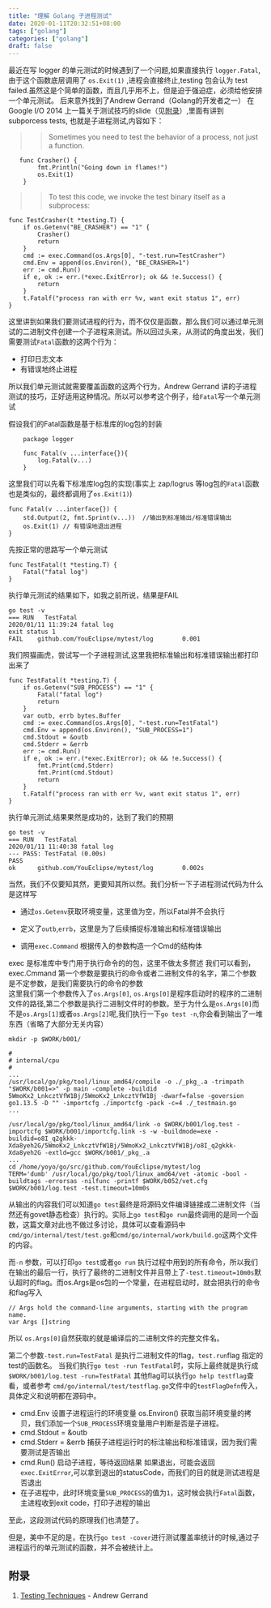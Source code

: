 ```yaml
---
title: "理解 Golang 子进程测试"
date: 2020-01-11T20:32:51+08:00
tags: ["golang"]
categories: ["golang"]
draft: false
---
```


最近在写 logger 的单元测试的时候遇到了一个问题,如果直接执行 `logger.Fatal`,由于这个函数底层调用了 `os.Exit(1)` ,进程会直接终止,testing 包会认为 test failed.虽然这是个简单的函数，而且几乎用不上，但是迫于强迫症，必须给他安排一个单元测试。
后来意外找到了Andrew Gerrand（Golang的开发者之一） 在 Google I/O 2014 上一篇关于测试技巧的slide（见[附录](#jump)）,里面有讲到 subporcess tests, 也就是子进程测试,内容如下：

>> Sometimes you need to test the behavior of a process, not just a function.

```golang
   func Crasher() {
        fmt.Println("Going down in flames!")
        os.Exit(1)
    }
```
>> To test this code, we invoke the test binary itself as a subprocess:

```golang
func TestCrasher(t *testing.T) {
    if os.Getenv("BE_CRASHER") == "1" {
        Crasher()
        return
    }
    cmd := exec.Command(os.Args[0], "-test.run=TestCrasher")
    cmd.Env = append(os.Environ(), "BE_CRASHER=1")
    err := cmd.Run()
    if e, ok := err.(*exec.ExitError); ok && !e.Success() {
        return
    }
    t.Fatalf("process ran with err %v, want exit status 1", err)
}
```
这里讲到如果我们要测试进程的行为，而不仅仅是函数，那么我们可以通过单元测试的二进制文件创建一个子进程来测试。所以回过头来，从测试的角度出发，我们需要测试`Fatal`函数的这两个行为：
- 打印日志文本
- 有错误地终止进程

所以我们单元测试就需要覆盖函数的这两个行为，Andrew Gerrand 讲的子进程测试的技巧，正好适用这种情况。所以可以参考这个例子，给`Fatal`写一个单元测试

假设我们的Fatal函数是基于标准库的log包的封装
```golang
    package logger

    func Fatal(v ...interface{}){
        log.Fatal(v...)
    }
```
这里我们可以先看下标准库log包的实现(事实上 zap/logrus 等log包的`Fatal`函数也是类似的，最终都调用了`os.Exit(1)`) 
```golang
func Fatal(v ...interface{}) {
	std.Output(2, fmt.Sprint(v...))  //输出到标准输出/标准错误输出
	os.Exit(1) // 有错误地退出进程
}
```
先按正常的思路写一个单元测试
```golang
func TestFatal(t *testing.T) {
    Fatal("fatal log")
}
```
执行单元测试的结果如下，如我之前所说，结果是FAIL
```
go test -v
=== RUN   TestFatal
2020/01/11 11:39:24 fatal log
exit status 1
FAIL    github.com/YouEclipse/mytest/log        0.001
```

我们照猫画虎，尝试写一个子进程测试,这里我把标准输出和标准错误输出都打印出来了
```golang
func TestFatal(t *testing.T) {
	if os.Getenv("SUB_PROCESS") == "1" {
		Fatal("fatal log")
		return
	}
	var outb, errb bytes.Buffer
	cmd := exec.Command(os.Args[0], "-test.run=TestFatal")
	cmd.Env = append(os.Environ(), "SUB_PROCESS=1")
	cmd.Stdout = &outb
	cmd.Stderr = &errb
	err := cmd.Run()
	if e, ok := err.(*exec.ExitError); ok && !e.Success() {
		fmt.Print(cmd.Stderr)
		fmt.Print(cmd.Stdout)
		return
	}
	t.Fatalf("process ran with err %v, want exit status 1", err)
}

```
执行单元测试,结果果然是成功的，达到了我们的预期
```
go test -v
=== RUN   TestFatal
2020/01/11 11:40:38 fatal log
--- PASS: TestFatal (0.00s)
PASS
ok      github.com/YouEclipse/mytest/log        0.002s
```


当然，我们不仅要知其然，更要知其所以然。我们分析一下子进程测试代码为什么是这样写

- 通过`os.Getenv`获取环境变量，这里值为空，所以Fatal并不会执行

- 定义了`outb`,`errb`，这里是为了后续捕捉标准输出和标准错误输出

- 调用`exec.Command` 根据传入的参数构造一个Cmd的结构体

exec 是标准库中专门用于执行命令的的包，这里不做太多赘述
我们可以看到，exec.Cmmand 第一个参数是要执行的命令或者二进制文件的名字，第二个参数是不定参数，是我们需要执行的命令的参数  
这里我们第一个参数传入了`os.Args[0]`,  `os.Args[0]`是程序启动时的程序的二进制文件的路径,第二个参数是执行二进制文件时的参数。至于为什么是`os.Args[0]`而不是`os.Args[1]`或者`os.Args[2]`呢,我们执行一下`go test -n`,你会看到输出了一堆东西（省略了大部分无关内容）
```
mkdir -p $WORK/b001/

#
# internal/cpu
#
... 
/usr/local/go/pkg/tool/linux_amd64/compile -o ./_pkg_.a -trimpath "$WORK/b001=>" -p main -complete -buildid 5WmoKx2_LnkcztVfW1Bj/5WmoKx2_LnkcztVfW1Bj -dwarf=false -goversion go1.13.5 -D "" -importcfg ./importcfg -pack -c=4 ./_testmain.go
...

/usr/local/go/pkg/tool/linux_amd64/link -o $WORK/b001/log.test -importcfg $WORK/b001/importcfg.link -s -w -buildmode=exe -buildid=o8I_q2gkkk-Xda8yeh2G/5WmoKx2_LnkcztVfW1Bj/5WmoKx2_LnkcztVfW1Bj/o8I_q2gkkk-Xda8yeh2G -extld=gcc $WORK/b001/_pkg_.a
...
cd /home/yoyo/go/src/github.com/YouEclipse/mytest/log
TERM='dumb' /usr/local/go/pkg/tool/linux_amd64/vet -atomic -bool -buildtags -errorsas -nilfunc -printf $WORK/b052/vet.cfg
$WORK/b001/log.test -test.timeout=10m0s
```
从输出的内容我们可以知道`go test`最终是将源码文件编译链接成二进制文件（当然还有govet静态检查）执行的。实际上`go test`和`go run`最终调用的是同一个函数，这篇文章对此也不做过多讨论，具体可以查看源码中`cmd/go/internal/test/test.go`和`cmd/go/internal/work/build.go`这两个文件的内容。

而`-n` 参数，可以打印`go test`或者`go run` 执行过程中用到的所有命令，所以我们在输出的最后一行，执行了最终的二进制文件并且带上了`-test.timeout=10m0s`默认超时的flag。而os.Args是os包的一个常量，在进程启动时，就会把执行的命令和flag写入
```golang
// Args hold the command-line arguments, starting with the program name.
var Args []string
```
所以 `os.Args[0]`自然获取的就是编译后的二进制文件的完整文件名。

第二个参数`-test.run=TestFatal` 是执行二进制文件的flag，`test.run`flag 指定的test的函数名。
当我们执行`go test -run TestFatal`时，实际上最终就是执行成`$WORK/b001/log.test -run=TestFatal`
其他flag可以执行`go help testflag`查看，或者参考 `cmd/go/internal/test/testflag.go`文件中的`testFlagDefn`传入，具体定义和说明都在源码中。
- cmd.Env 设置子进程运行的环境变量
os.Environ() 获取当前环境变量的拷贝，我们添加一个`SUB_PROCESS`环境变量用户判断是否是子进程。
- cmd.Stdout = &outb 
- cmd.Stderr = &errb
捕获子进程运行时的标注输出和标准错误，因为我们需要测试是否输出
-  cmd.Run()
启动子进程，等待返回结果 如果退出，可能会返回`exec.ExitError`,可以拿到退出的statusCode，而我们的目的就是测试进程是否退出
- 在子进程中，此时环境变量`SUB_PROCESS`的值为`1`，这时候会执行`Fatal`函数，主进程收到exit code，打印子进程的输出


至此，这段测试代码的原理我们也清楚了。

但是，美中不足的是，在执行`go test -cover`进行测试覆盖率统计的时候,通过子进程运行的单元测试的函数，并不会被统计上。

## <span id="jump">附录</span>

1. [Testing Techniques](https://talks.golang.org/2014/testing.slide#23) - Andrew Gerrand 
